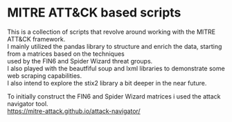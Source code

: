 # MITRE ATT&CK based scripts

This is a collection of scripts that revolve around working with the MITRE ATT&CK framework.  
I mainly utilized the pandas library to structure and enrich the data, starting from a matrices based on the techniques  
used by the FIN6 and Spider Wizard threat groups.  
I also played with the beautfiful soup and lxml libraries to demonstrate some web scraping capabilities.  
I also intend to explore the stix2 library a bit deeper in the near future.  

To initially construct the FIN6 and Spider Wizard matrices i used the attack navigator tool.  
https://mitre-attack.github.io/attack-navigator/
